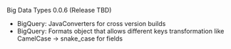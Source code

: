 Big Data Types 0.0.6 (Release TBD)

- BigQuery: JavaConverters for cross version builds
- BigQuery: Formats object that allows different keys transformation like CamelCase -> snake_case for fields